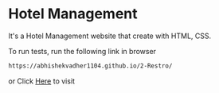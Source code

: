 # Hotel Management 
It's a Hotel Management website that create with HTML, CSS.

To run tests, run the following link in browser

```bash
https://abhishekvadher1104.github.io/2-Restro/
```
or
Click [Here](https://abhishekvadher1104.github.io/2-Restro/) to visit
